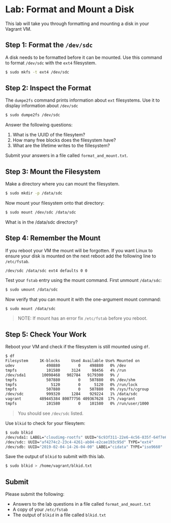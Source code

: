 # Lab: Format and Mount a Disk 

This lab will take you through formatting and mounting a disk in your Vagrant VM. 

## Step 1: Format the `/dev/sdc`

A disk needs to be formatted before it can be mounted. Use this command to format `/dev/sdc` with the `ext4` filesystem. 

```bash 
$ sudo mkfs -t ext4 /dev/sdc 
```

## Step 2: Inspect the Format 

The `dumpe2fs` command prints information about `ext` filesystems. Use it to display information about `/dev/sdc`

```bash
$ sudo dumpe2fs /dev/sdc 
```
Answer the following questions: 

  1. What is the UUID of the filesytem? 
  2. How many free blocks does the filesystem have? 
  3. What are the lifetime writes to the fillesystem? 
  
Submit your answers in a file called `format_and_mount.txt`.

## Step 3: Mount the Filesystem

Make a directory where you can mount the filesystem. 

```bash 
$ sudo mkdir -p /data/sdc
```

Now mount your filesystem onto that directory:

```bash 
$ sudo mount /dev/sdc /data/sdc
```

What is in the /data/sdc directory? 

## Step 4: Remember the Mount 

If you reboot your VM the mount will be forgotten. If you want Linux to ensure your disk is mounted on the next reboot add the following line to `/etc/fstab`.

```
/dev/sdc /data/sdc ext4 defaults 0 0 
```

Test your `fstab` entry using the mount command. First unmount `/data/sdc`: 

```bash
$ sudo umount /data/sdc 
```

Now verify that you can mount it with the one-argument mount command: 

```bash 
$ sudo mount /data/sdc 
```

> NOTE: If mount has an error fix `/etc/fstab` before you reboot.

## Step 5: Check Your Work

Reboot your VM and check if the filesystem is still mounted using `df`. 

```bash
$ df
Filesystem     1K-blocks     Used Available Use% Mounted on
udev              498880        0    498880   0% /dev
tmpfs             101580     3124     98456   4% /run
/dev/sda1       10098468   902784   9179300   9% /
tmpfs             507880        0    507880   0% /dev/shm
tmpfs               5120        0      5120   0% /run/lock
tmpfs             507880        0    507880   0% /sys/fs/cgroup
/dev/sdc          999320     1284    929224   1% /data/sdc
vagrant        489445384 80077756 409367628  17% /vagrant
tmpfs             101580        0    101580   0% /run/user/1000
```

> You should see `/dev/sdc` listed.

Use `blkid` to check for your filesytem: 

```bash
$ sudo blkid
/dev/sda1: LABEL="cloudimg-rootfs" UUID="6c93f311-22e6-4c56-835f-64f7e6ecf75f" TYPE="ext4" PARTUUID="b9390537-01"
/dev/sdc: UUID="af4274c2-23c4-4261-ab04-e2cae193c95d" TYPE="ext4"
/dev/sdb: UUID="2019-02-04-14-26-04-00" LABEL="cidata" TYPE="iso9660"
```

Save the output of `blkid` to submit with this lab.

```bash
$ sudo blkid > /home/vagrant/blkid.txt
```

## Submit 

Please submit the following:

  * Answers to the lab questions in a file called `format_and_mount.txt` 
  * A copy of your `/etc/fstab`
  * The output of `blkid` in a file called `blkid.txt`
  